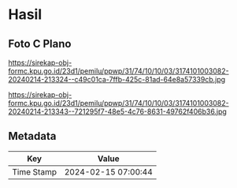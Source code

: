 # Hasil

## Foto C Plano

https://sirekap-obj-formc.kpu.go.id/23d1/pemilu/ppwp/31/74/10/10/03/3174101003082-20240214-213324--c49c01ca-7ffb-425c-81ad-64e8a57339cb.jpg

https://sirekap-obj-formc.kpu.go.id/23d1/pemilu/ppwp/31/74/10/10/03/3174101003082-20240214-213343--721295f7-48e5-4c76-8631-49762f406b36.jpg


## Metadata

| Key        | Value               |
| ---------- | ------------------- |
| Time Stamp | 2024-02-15 07:00:44 |




